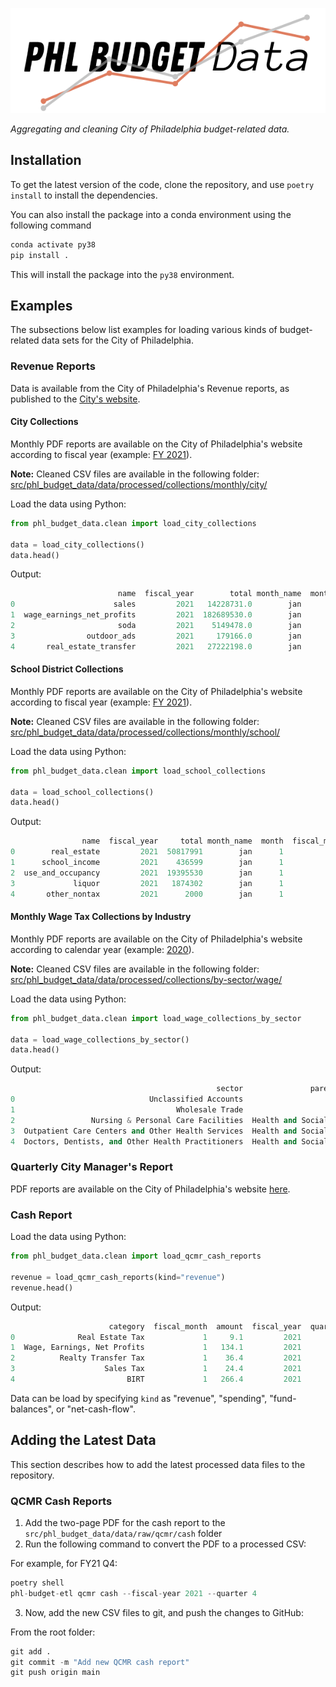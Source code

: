 
<p align="center">
<img src="static/PHL%20Budget%20Data%20Logo.png"/>
</p>

*Aggregating and cleaning City of Philadelphia budget-related data.*


## Installation

To get the latest version of the code, clone the repository, and use `poetry install` to install the dependencies.

You can also install the package into
a conda environment using the following command

```bash
conda activate py38
pip install .
```

This will install the package into the `py38` environment.

## Examples

The subsections below list examples for loading various kinds of budget-related data sets for the City of Philadelphia.

### Revenue Reports

Data is available from the City of Philadelphia's Revenue reports, as published to the [City's website](https://www.phila.gov/departments/department-of-revenue/reports/).

#### City Collections

Monthly PDF reports are available on the City of Philadelphia's website according to fiscal year (example: [FY 2021](https://www.phila.gov/documents/fy-2021-city-monthly-revenue-collections/)).

**Note:** Cleaned CSV files are available in the following folder: [src/phl_budget_data/data/processed/collections/monthly/city/](src/phl_budget_data/data/processed/collections/monthly/city/)

Load the data using Python:

```python
from phl_budget_data.clean import load_city_collections

data = load_city_collections()
data.head()
```

Output:

```python
                        name  fiscal_year        total month_name  month  fiscal_month  year       date kind
0                      sales         2021   14228731.0        jan      1             7  2021 2021-01-01  Tax
1  wage_earnings_net_profits         2021  182689530.0        jan      1             7  2021 2021-01-01  Tax
2                       soda         2021    5149478.0        jan      1             7  2021 2021-01-01  Tax
3                outdoor_ads         2021     179166.0        jan      1             7  2021 2021-01-01  Tax
4       real_estate_transfer         2021   27222198.0        jan      1             7  2021 2021-01-01  Tax
```

#### School District Collections

Monthly PDF reports are available on the City of Philadelphia's website according to fiscal year (example: [FY 2021](https://www.phila.gov/documents/fy-2021-school-district-monthly-revenue-collections/)).

**Note:** Cleaned CSV files are available in the following folder: [src/phl_budget_data/data/processed/collections/monthly/school/](src/phl_budget_data/data/processed/collections/monthly/school/)

Load the data using Python:

```python
from phl_budget_data.clean import load_school_collections

data = load_school_collections()
data.head()
```

Output:

```python
                name  fiscal_year     total month_name  month  fiscal_month  year       date
0        real_estate         2021  50817991        jan      1             7  2021 2021-01-01
1      school_income         2021    436599        jan      1             7  2021 2021-01-01
2  use_and_occupancy         2021  19395530        jan      1             7  2021 2021-01-01
3             liquor         2021   1874302        jan      1             7  2021 2021-01-01
4       other_nontax         2021      2000        jan      1             7  2021 2021-01-01
```

#### Monthly Wage Tax Collections by Industry

Monthly PDF reports are available on the City of Philadelphia's website according to calendar year (example: [2020](https://www.phila.gov/documents/2020-wage-tax-by-industry/)).

**Note:** Cleaned CSV files are available in the following folder: [src/phl_budget_data/data/processed/collections/by-sector/wage/](src/phl_budget_data/data/processed/collections/by-sector/wage/)

Load the data using Python:

```python
from phl_budget_data.clean import load_wage_collections_by_sector

data = load_wage_collections_by_sector()
data.head()
```

Output:

```python
                                              sector               parent_sector      total month_name  month  fiscal_month  year  fiscal_year       date
0                              Unclassified Accounts                         NaN   494978.0        jan      1             7  2021         2021 2021-01-01
1                                    Wholesale Trade                         NaN  4497890.0        jan      1             7  2021         2021 2021-01-01
2                 Nursing & Personal Care Facilities  Health and Social Services  3634459.0        jan      1             7  2021         2021 2021-01-01
3  Outpatient Care Centers and Other Health Services  Health and Social Services  6267932.0        jan      1             7  2021         2021 2021-01-01
4  Doctors, Dentists, and Other Health Practitioners  Health and Social Services  5392573.0        jan      1             7  2021         2021 2021-01-01
```


### Quarterly City Manager's Report

PDF reports are available on the City of Philadelphia's website [here](https://www.phila.gov/finance/reports-Quarterly.html).

### Cash Report

Load the data using Python:

```python
from phl_budget_data.clean import load_qcmr_cash_reports

revenue = load_qcmr_cash_reports(kind="revenue")
revenue.head()
```

Output:

```python
                      category  fiscal_month  amount  fiscal_year  quarter  month
0              Real Estate Tax             1     9.1         2021        4      7
1  Wage, Earnings, Net Profits             1   134.1         2021        4      7
2          Realty Transfer Tax             1    36.4         2021        4      7
3                    Sales Tax             1    24.4         2021        4      7
4                         BIRT             1   266.4         2021        4      7
```

Data can be load by specifying `kind` as "revenue", "spending", "fund-balances", or "net-cash-flow".

## Adding the Latest Data

This section describes how to add the latest processed data files to the repository.
### QCMR Cash Reports

1. Add the two-page PDF for the cash report to the `src/phl_budget_data/data/raw/qcmr/cash` folder
2. Run the following command to convert the PDF to a processed CSV:

For example, for FY21 Q4:

```python
poetry shell
phl-budget-etl qcmr cash --fiscal-year 2021 --quarter 4
```

3. Now, add the new CSV files to git, and push the changes to GitHub:

From the root folder:

```python
git add .
git commit -m "Add new QCMR cash report"
git push origin main
```

